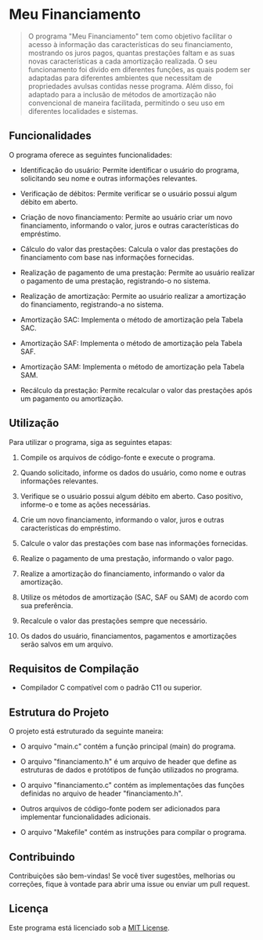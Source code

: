 ﻿# Meu Financiamento

> O programa "Meu Financiamento" tem como objetivo facilitar o acesso à informação das características do seu financiamento, mostrando os juros pagos, quantas prestações faltam e as suas novas características a cada amortização realizada. 
> O seu funcionamento foi divido em diferentes funções, as quais podem ser adaptadas para diferentes ambientes que necessitam de propriedades avulsas contidas nesse programa. Além disso, foi adaptado para a inclusão de métodos de amortização não convencional de maneira facilitada, permitindo o seu uso em diferentes localidades e sistemas.

## Funcionalidades

O programa oferece as seguintes funcionalidades:

- Identificação do usuário: Permite identificar o usuário do programa, solicitando seu nome e outras informações relevantes.

- Verificação de débitos: Permite verificar se o usuário possui algum débito em aberto.

- Criação de novo financiamento: Permite ao usuário criar um novo financiamento, informando o valor, juros e outras características do empréstimo.

- Cálculo do valor das prestações: Calcula o valor das prestações do financiamento com base nas informações fornecidas.

- Realização de pagamento de uma prestação: Permite ao usuário realizar o pagamento de uma prestação, registrando-o no sistema.

- Realização de amortização: Permite ao usuário realizar a amortização do financiamento, registrando-a no sistema.

- Amortização SAC: Implementa o método de amortização pela Tabela SAC.

- Amortização SAF: Implementa o método de amortização pela Tabela SAF.

- Amortização SAM: Implementa o método de amortização pela Tabela SAM.

- Recálculo da prestação: Permite recalcular o valor das prestações após um pagamento ou amortização.

## Utilização

Para utilizar o programa, siga as seguintes etapas:

1. Compile os arquivos de código-fonte e execute o programa.

2. Quando solicitado, informe os dados do usuário, como nome e outras informações relevantes.

3. Verifique se o usuário possui algum débito em aberto. Caso positivo, informe-o e tome as ações necessárias.

4. Crie um novo financiamento, informando o valor, juros e outras características do empréstimo.

5. Calcule o valor das prestações com base nas informações fornecidas.

6. Realize o pagamento de uma prestação, informando o valor pago.

7. Realize a amortização do financiamento, informando o valor da amortização.

8. Utilize os métodos de amortização (SAC, SAF ou SAM) de acordo com sua preferência.

9. Recalcule o valor das prestações sempre que necessário.

10. Os dados do usuário, financiamentos, pagamentos e amortizações serão salvos em um arquivo.

## Requisitos de Compilação

- Compilador C compatível com o padrão C11 ou superior.

## Estrutura do Projeto

O projeto está estruturado da seguinte maneira:

- O arquivo "main.c" contém a função principal (main) do programa.

- O arquivo "financiamento.h" é um arquivo de header que define as estruturas de dados e protótipos de função utilizados no programa.

- O arquivo "financiamento.c" contém as implementações das funções definidas no arquivo de header "financiamento.h".

- Outros arquivos de código-fonte podem ser adicionados para implementar funcionalidades adicionais.

- O arquivo "Makefile" contém as instruções para compilar o programa.

## Contribuindo

Contribuições são bem-vindas! Se você tiver sugestões, melhorias ou correções, fique à vontade para abrir uma issue ou enviar um pull request.

## Licença

Este programa está licenciado sob a [MIT License](https://opensource.org/licenses/MIT).
